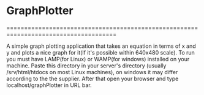 # GraphPlotter
=====================================================================================

A simple graph plotting application that takes an equation in terms of x and y 
and plots a nice graph for it(If it's possible within 640x480 scale).
To run you must have LAMP(for Linux) or WAMP(for windows) installed on your machine.
Paste this directory in your server's directory (usually /srv/html/htdocs on most
Linux machines), on windows it may differ according to the the supplier. After that 
open your browser and type localhost/graphPlotter in URL bar.
